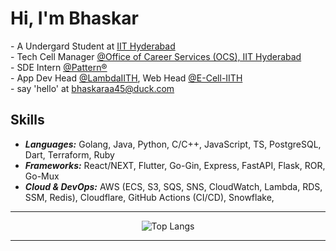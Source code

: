# Hi, I'm Bhaskar

\- A Undergard Student at [IIT Hyderabad](https://github.com/IITH)
<br/>
\- Tech Cell Manager [@Office of Career Services (OCS), IIT Hyderabad](https://github.com/ocsIITH)
<br />
\- SDE Intern [@Pattern®](https://github.com/patterninc)
<br/>
\- App Dev Head [@LambdaIITH](https://iith.dev), Web Head [@E-Cell-IITH](https://github.com/E-Cell-IITH)
<br/>
\- say 'hello' at [bhaskaraa45@duck.com](mailto:bhaskaraa45@duck.com)

## Skills
- ***Languages:*** Golang, Java, Python, C/C++, JavaScript, TS, PostgreSQL, Dart, Terraform, Ruby
- ***Frameworks:*** React/NEXT, Flutter, Go-Gin, Express, FastAPI, Flask, ROR, Go-Mux
- ***Cloud & DevOps:*** AWS (ECS, S3, SQS, SNS, CloudWatch, Lambda, RDS, SSM, Redis), Cloudflare, GitHub Actions (CI/CD), Snowflake,

---

<div align="center">
  <img src="https://github-readme-stats.vercel.app/api/top-langs/?username=bhaskaraa45&layout=compact&theme=dark" alt="Top Langs" />
</div>

---
